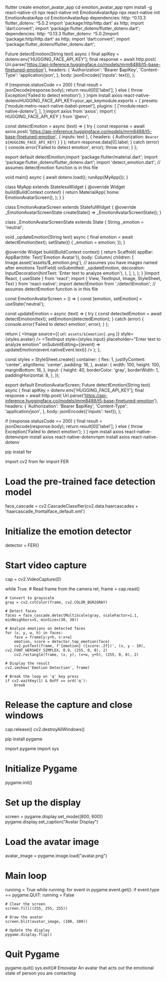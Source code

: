 flutter create emotion_avatar_app
cd emotion_avatar_app
npm install -g react-native-cli
npx react-native init EmotionAvatarApp
npx react-native init EmotionAvatarApp
cd EmotionAvatarApp
dependencies:
  http: ^0.13.3
  flutter_dotenv: ^5.0.2
import 'package:http/http.dart' as http;
import 'dart:convert';
import 'package:flutter_dotenv/flutter_dotenv.dart';
dependencies:
  http: ^0.13.3
  flutter_dotenv: ^5.0.2import 'package:http/http.dart' as http;
import 'dart:convert';
import 'package:flutter_dotenv/flutter_dotenv.dart';

Future<String> detectEmotion(String text) async {
  final apiKey = dotenv.env['HUGGING_FACE_API_KEY'];
  final response = await http.post(
    Uri.parse('https://api-inference.huggingface.co/models/mrm8488/t5-base-finetuned-emotion'),
    headers: {
      'Authorization': 'Bearer $apiKey',
      'Content-Type': 'application/json',
    },
    body: jsonEncode({'inputs': text}),
  );

  if (response.statusCode == 200) {
    final result = jsonDecode(response.body);
    return result[0]['label'];
  } else {
    throw Exception('Failed to detect emotion');
  }
}npm install axios react-native-dotenvHUGGING_FACE_API_KEY=your_api_keymodule.exports = {
  presets: ['module:metro-react-native-babel-preset'],
  plugins: [
    ['module:react-native-dotenv'],
  ],
};import axios from 'axios';
import { HUGGING_FACE_API_KEY } from '@env';

const detectEmotion = async (text) => {
  try {
    const response = await axios.post(
      'https://api-inference.huggingface.co/models/mrm8488/t5-base-finetuned-emotion',
      { inputs: text },
      { headers: { Authorization: `Bearer ${HUGGING_FACE_API_KEY}` } }
    );
    return response.data[0].label;
  } catch (error) {
    console.error('Failed to detect emotion', error);
    throw error;
  }
};

export default detectEmotion;import 'package:flutter/material.dart';
import 'package:flutter_dotenv/flutter_dotenv.dart';
import 'detect_emotion.dart'; // assumes detectEmotion function is in this file

void main() async {
  await dotenv.load();
  runApp(MyApp());
}

class MyApp extends StatelessWidget {
  @override
  Widget build(BuildContext context) {
    return MaterialApp(
      home: EmotionAvatarScreen(),
    );
  }
}

class EmotionAvatarScreen extends StatefulWidget {
  @override
  _EmotionAvatarScreenState createState() => _EmotionAvatarScreenState();
}

class _EmotionAvatarScreenState extends State<EmotionAvatarScreen> {
  String _emotion = 'neutral';

  void _updateEmotion(String text) async {
    final emotion = await detectEmotion(text);
    setState(() {
      _emotion = emotion;
    });
  }

  @override
  Widget build(BuildContext context) {
    return Scaffold(
      appBar: AppBar(title: Text('Emotion Avatar')),
      body: Column(
        children: [
          Image.asset('assets/$_emotion.png'), // assumes you have images named after emotions
          TextField(
            onSubmitted: _updateEmotion,
            decoration: InputDecoration(hintText: 'Enter text to analyze emotion'),
          ),
        ],
      ),
    );
  }
}import React, { useState } from 'react';
import { View, TextInput, Image, StyleSheet, Text } from 'react-native';
import detectEmotion from './detectEmotion'; // assumes detectEmotion function is in this file

const EmotionAvatarScreen = () => {
  const [emotion, setEmotion] = useState('neutral');

  const updateEmotion = async (text) => {
    try {
      const detectedEmotion = await detectEmotion(text);
      setEmotion(detectedEmotion);
    } catch (error) {
      console.error('Failed to detect emotion', error);
    }
  };

  return (
    <View style={styles.container}>
      <Image source={{ uri: `assets/${emotion}.png` }} style={styles.avatar} />
      <TextInput
        style={styles.input}
        placeholder="Enter text to analyze emotion"
        onSubmitEditing={(event) => updateEmotion(event.nativeEvent.text)}
      />
    </View>
  );
};

const styles = StyleSheet.create({
  container: {
    flex: 1,
    justifyContent: 'center',
    alignItems: 'center',
    padding: 16,
  },
  avatar: {
    width: 100,
    height: 100,
    marginBottom: 16,
  },
  input: {
    height: 40,
    borderColor: 'gray',
    borderWidth: 1,
    paddingHorizontal: 8,
  },
});

export default EmotionAvatarScreen;
Future<String> detectEmotion(String text) async {
  final apiKey = dotenv.env['HUGGING_FACE_API_KEY'];
  final response = await http.post(
    Uri.parse('https://api-inference.huggingface.co/models/mrm8488/t5-base-finetuned-emotion'),
    headers: {
      'Authorization': 'Bearer $apiKey',
      'Content-Type': 'application/json',
    },
    body: jsonEncode({'inputs': text}),
  );

  if (response.statusCode == 200) {
    final result = jsonDecode(response.body);
    return result[0]['label'];
  } else {
    throw Exception('Failed to detect emotion');
  }
}
npm install axios react-native-dotenvnpm install axios react-native-dotenvnpm install axios react-native-dotenv

pip install fer

import cv2
from fer import FER

# Load the pre-trained face detection model
face_cascade = cv2.CascadeClassifier(cv2.data.haarcascades + 'haarcascade_frontalface_default.xml')
# Initialize the emotion detector
detector = FER()

# Start video capture
cap = cv2.VideoCapture(0)

while True:
    # Read frame from the camera
    ret, frame = cap.read()

    # Convert to grayscale
    gray = cv2.cvtColor(frame, cv2.COLOR_BGR2GRAY)

    # Detect faces
    faces = face_cascade.detectMultiScale(gray, scaleFactor=1.1, minNeighbors=5, minSize=(30, 30))

    # Analyze emotions on detected faces
    for (x, y, w, h) in faces:
        face = frame[y:y+h, x:x+w]
        emotion, score = detector.top_emotion(face)
        cv2.putText(frame, f'{emotion} ({score:.2f})', (x, y - 10), cv2.FONT_HERSHEY_SIMPLEX, 0.9, (255, 0, 0), 2)
        cv2.rectangle(frame, (x, y), (x+w, y+h), (255, 0, 0), 2)

    # Display the result
    cv2.imshow('Emotion Detection', frame)

    # Break the loop on 'q' key press
    if cv2.waitKey(1) & 0xFF == ord('q'):
        break

# Release the capture and close windows
cap.release()
cv2.destroyAllWindows()

pip install pygame


import pygame
import sys

# Initialize Pygame
pygame.init()

# Set up the display
screen = pygame.display.set_mode((800, 600))
pygame.display.set_caption("Avatar Display")

# Load the avatar image
avatar_image = pygame.image.load("avatar.png")

# Main loop
running = True
while running:
    for event in pygame.event.get():
        if event.type == pygame.QUIT:
            running = False

    # Clear the screen
    screen.fill((255, 255, 255))

    # Draw the avatar
    screen.blit(avatar_image, (100, 100))

    # Update the display
    pygame.display.flip()

# Quit Pygame
pygame.quit()
sys.exit()# Emovatar
An avatar that acts out the emotional state of person you are contacting
